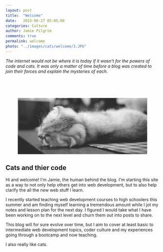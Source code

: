 ```yaml
---
layout: post
title:  "Welcome"
date:   2015-06-27 05:05:08
categories: Culture
author: Jamie Pilgrim
comments: true
permalink: welcome
photo: "../images/cats/welcome/3.JPG"
---
```


<p><em> The internet would not be where it is today if it wasn't for the powers of code and cats. It was only a matter of time before a blog was created to join their forces and explain the mysteries of each.</em></p>



<br><br><br>
<figure>
  <img src="../images/gifs/hellothere.gif">
</figure>
<h2> Cats and thier code </h2>

<p> Hi and welcome! I'm Jamie, the human behind the blog. I'm starting this site as a way to not only help others get into web development, but to also help clarify the all the new web stuff I learn. </p>

<p>I recently started teaching web development courses to high schoolers this summer and am finding myself learning a tremendous amount while I jot my notes and lesson plan for the next day. I figured I would take what I have been working on to the next level and churn them out into posts to share.</p>

<p>This blog will for sure evolve over time, but I aim to cover at least basic to intermediate web development topics, coder culture and my experiences going through a bootcamp and now teaching. </p>

<p> I also really like cats. </p>

<br><br><br>
<!-- <blockquote>“If you want to learn something, read about it. If you want to understand something, write about it. If you want to master something, teach it.”
– Yogi Bhajan</blockquote> -->

<p></p>

